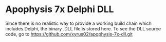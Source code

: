 # Apophysis 7x Delphi DLL
Since there is no realistic way to provide a working build chain which includes Delphi, the binary .DLL file is stored here.
To see the DLL source code, go to https://github.com/xyrus02/apophysis-7x-dll.git
